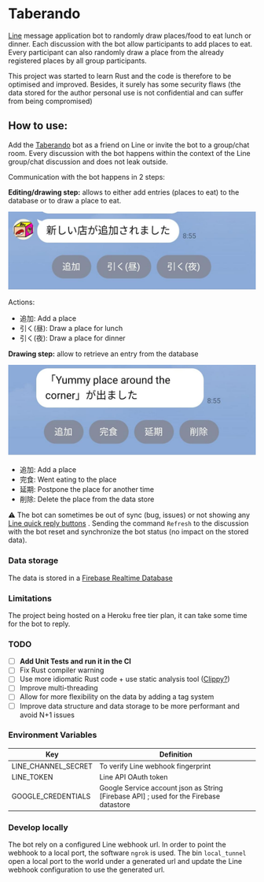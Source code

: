# Taberando

[Line](https://line.me) message application bot to randomly draw places/food to
eat lunch or dinner. Each discussion with the bot allow participants to add
places to eat. Every participant can also randomly draw a place from the already
registered places by all group participants.

This project was started to learn Rust and the code is therefore to be optimised
and improved. Besides, it surely has some security flaws (the data stored for
the author personal use is not confidential and can suffer from being
compromised)

## How to use:

Add the [Taberando](1656926700) bot as a friend on Line or invite the bot to a
group/chat room. Every discussion with the bot happens within the context of the
Line group/chat discussion and does not leak outside.

Communication with the bot happens in 2 steps:

**Editing/drawing step:** allows to either add entries (places to eat) to the
database or to draw a place to eat.

![Edition](docs/Edition.jpeg)

Actions:

- 追加:  Add a place
- 引く(昼): Draw a place for lunch
- 引く(夜): Draw a place for dinner

**Drawing step:** allow to retrieve an entry from the database

![Resolution](docs/Resolution.jpeg)

- 追加:  Add a place
- 完食: Went eating to the place
- 延期: Postpone the place for another time
- 削除: Delete the place from the data store

:warning: The bot can sometimes be out of sync (bug, issues) or not showing any
[Line quick reply buttons](https://developers.line.biz/en/docs/messaging-api/using-quick-reply)
. Sending the command `Refresh` to the discussion with the bot reset and
synchronize the bot status (no impact on the stored data).

### Data storage

The data is stored in
a [Firebase Realtime Database](https://firebase.google.com/docs/database/)

### Limitations

The project being hosted on a Heroku free tier plan, it can take some time for
the bot to reply.

### TODO

- [ ] **Add Unit Tests and run it in the CI**
- [ ] Fix Rust compiler warning
- [ ] Use more idiomatic Rust code + use static analysis
  tool ([Clippy?](https://github.com/rust-lang/rust-clippy))
- [ ] Improve multi-threading
- [ ] Allow for more flexibility on the data by adding a tag system
- [ ] Improve data structure and data storage to be more performant and avoid
  N+1 issues

### Environment Variables

| Key                 | Definition                                                                             |
|---------------------|----------------------------------------------------------------------------------------|
| LINE_CHANNEL_SECRET | To verify Line webhook fingerprint                                                     |
| LINE_TOKEN          | Line API OAuth token                                                                   |
| GOOGLE_CREDENTIALS  | Google Service account json as String [Firebase API] ; used for the Firebase datastore |

### Develop locally

The bot rely on a configured Line webhook url. In order to point the webhook to
a local port, the software `ngrok` is used. The bin `local_tunnel`
open a local port to the world under a generated url and update the Line webhook
configuration to use the generated url.  